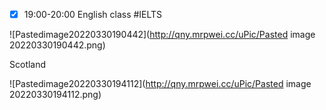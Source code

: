 - [x] 19:00-20:00 English class #IELTS

![Pastedimage20220330190442](http://qny.mrpwei.cc/uPic/Pasted image 20220330190442.png)


Scotland

![Pastedimage20220330194112](http://qny.mrpwei.cc/uPic/Pasted image 20220330194112.png)

